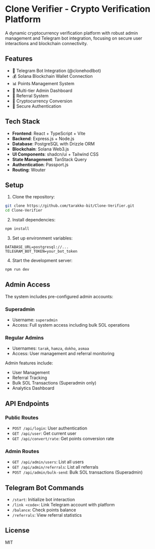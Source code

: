 # Clone Verifier - Crypto Verification Platform

A dynamic cryptocurrency verification platform with robust admin management and Telegram bot integration, focusing on secure user interactions and blockchain connectivity.

## Features

- 🤖 Telegram Bot Integration (@clonehodlbot)
- 💰 Solana Blockchain Wallet Connection
- 📊 Points Management System
- 👥 Multi-tier Admin Dashboard
- 🔄 Referral System
- 💱 Cryptocurrency Conversion
- 🔐 Secure Authentication

## Tech Stack

- **Frontend**: React + TypeScript + Vite
- **Backend**: Express.js + Node.js
- **Database**: PostgreSQL with Drizzle ORM
- **Blockchain**: Solana Web3.js
- **UI Components**: shadcn/ui + Tailwind CSS
- **State Management**: TanStack Query
- **Authentication**: Passport.js
- **Routing**: Wouter

## Setup

1. Clone the repository:
```bash
git clone https://github.com/tarakko-bit/Clone-Verifier.git
cd Clone-Verifier
```

2. Install dependencies:
```bash
npm install
```

3. Set up environment variables:
```env
DATABASE_URL=postgresql://...
TELEGRAM_BOT_TOKEN=your_bot_token
```

4. Start the development server:
```bash
npm run dev
```

## Admin Access

The system includes pre-configured admin accounts:

### Superadmin
- Username: `superadmin`
- Access: Full system access including bulk SOL operations

### Regular Admins
- Usernames: `tarak`, `hamza`, `dokho`, `asmaa`
- Access: User management and referral monitoring

Admin features include:
- User Management
- Referral Tracking
- Bulk SOL Transactions (Superadmin only)
- Analytics Dashboard

## API Endpoints

### Public Routes
- `POST /api/login`: User authentication
- `GET /api/user`: Get current user
- `GET /api/convert/rate`: Get points conversion rate

### Admin Routes
- `GET /api/admin/users`: List all users
- `GET /api/admin/referrals`: List all referrals
- `POST /api/admin/bulk-send`: Bulk SOL transactions (Superadmin)

## Telegram Bot Commands

- `/start`: Initialize bot interaction
- `/link <code>`: Link Telegram account with platform
- `/balance`: Check points balance
- `/referrals`: View referral statistics

## License

MIT
